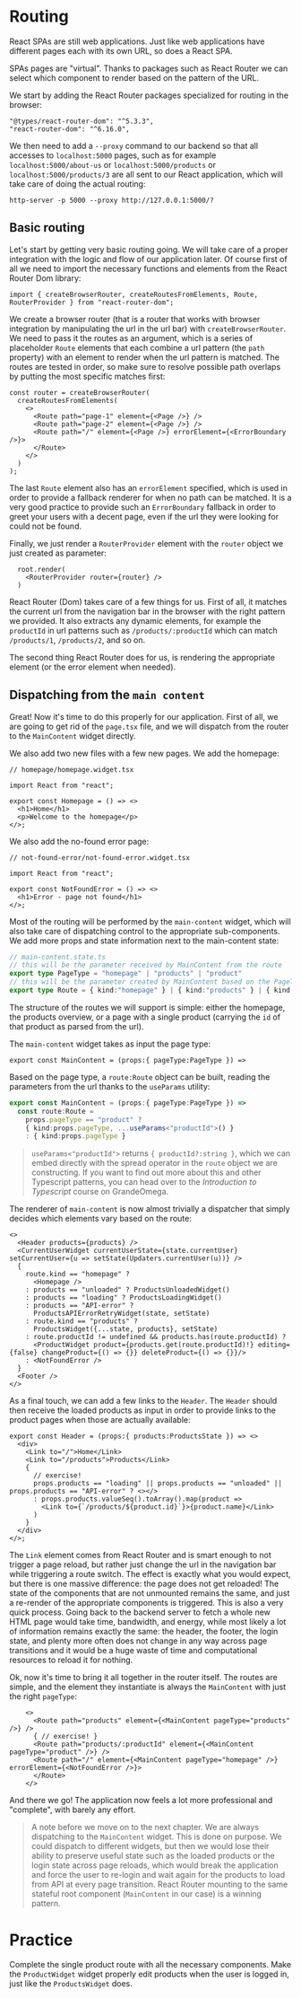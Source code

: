 # Routing
React SPAs are still web applications. Just like web applications have different pages each with its own URL, so does a React SPA.

SPAs pages are "virtual". Thanks to packages such as React Router we can select which component to render based on the pattern of the URL.

We start by adding the React Router packages specialized for routing in the browser:

```
"@types/react-router-dom": "^5.3.3",
"react-router-dom": "^6.16.0",
```

We then need to add a `--proxy` command to our backend so that all accesses to `localhost:5000` pages, such as for example `localhost:5000/about-us` or `localhost:5000/products` or `localhost:5000/products/3` are all sent to our React application, which will take care of doing the actual routing:

```
http-server -p 5000 --proxy http://127.0.0.1:5000/?
```

## Basic routing
Let's start by getting very basic routing going. We will take care of a proper integration with the logic and flow of our application later. Of course first of all we need to import the necessary functions and elements from the React Router Dom library:

```tsx
import { createBrowserRouter, createRoutesFromElements, Route, RouterProvider } from "react-router-dom";
```

We create a browser router (that is a router that works with browser integration by manipulating the url in the url bar) with `createBrowserRouter`. We need to pass it the routes as an argument, which is a series of placeholder `Route` elements that each combine a url pattern (the `path` property) with an element to render when the url pattern is matched. The routes are tested in order, so make sure to resolve possible path overlaps by putting the most specific matches first:

```tsx
const router = createBrowserRouter(
  createRoutesFromElements(
    <>
      <Route path="page-1" element={<Page />} />
      <Route path="page-2" element={<Page />} />
      <Route path="/" element={<Page />} errorElement={<ErrorBoundary />}>
      </Route>
    </>
  )
);
```

The last `Route` element also has an `errorElement` specified, which is used in order to provide a fallback renderer for when no path can be matched. It is a very good practice to provide such an `ErrorBoundary` fallback in order to greet your users with a decent page, even if the url they were looking for could not be found.

Finally, we just render a `RouterProvider` element with the `router` object we just created as parameter:

```tsx
  root.render(
    <RouterProvider router={router} />
  )
```

React Router (Dom) takes care of a few things for us. First of all, it matches the current url from the navigation bar in the browser with the right pattern we provided. It also extracts any dynamic elements, for example the `productId` in url patterns such as `/products/:productId` which can match `/products/1`, `/products/2`, and so on.

The second thing React Router does for us, is rendering the appropriate element (or the error element when needed).

## Dispatching from the `main content`
Great! Now it's time to do this properly for our application. First of all, we are going to get rid of the `page.tsx` file, and we will dispatch from the router to the `MainContent` widget directly.

We also add two new files with a few new pages. We add the homepage:

```tsx
// homepage/homepage.widget.tsx

import React from "react";

export const Homepage = () => <>
  <h1>Home</h1>
  <p>Welcome to the homepage</p>
</>;
```

We also add the no-found error page:

```tsx
// not-found-error/not-found-error.widget.tsx

import React from "react";

export const NotFoundError = () => <>
  <h1>Error - page not found</h1>
</>;
```

Most of the routing will be performed by the `main-content` widget, which will also take care of dispatching control to the appropriate sub-components. We add more props and state information next to the main-content state:

```ts
// main-content.state.ts
// this will be the parameter received by MainContent from the route
export type PageType = "homepage" | "products" | "product" 
// this will be the parameter created by MainContent based on the PageType plus route parsing
export type Route = { kind:"homepage" } | { kind:"products" } | { kind:"product", productId?:string }
```

The structure of the routes we will support is simple: either the homepage, the products overview, or a page with a single product (carrying the `id` of that product as parsed from the url).

The `main-content` widget takes as input the page type:

```tsx
export const MainContent = (props:{ pageType:PageType }) =>
```

Based on the page type, a `route:Route` object can be built, reading the parameters from the url thanks to the `useParams` utility:

```ts
export const MainContent = (props:{ pageType:PageType }) =>
  const route:Route = 
    props.pageType == "product" ? 
    { kind:props.pageType, ...useParams<"productId">() }
    : { kind:props.pageType }
```

> `useParams<"productId">` returns `{ productId?:string }`, which we can embed directly with the spread operator in the `route` object we are constructing. If you want to find out more about this and other Typescript patterns, you can head over to the _Introduction to Typescript_ course on GrandeOmega.

The renderer of `main-content` is now almost trivially a dispatcher that simply decides which elements vary based on the route:

```tsx
<>
  <Header products={products} />
  <CurrentUserWidget currentUserState={state.currentUser} setCurrentUser={u => setState(Updaters.currentUser(u))} />
  {
    route.kind == "homepage" ?
      <Homepage />
    : products == "unloaded" ? ProductsUnloadedWidget()  
    : products == "loading" ? ProductsLoadingWidget()
    : products == "API-error" ? 
      ProductsAPIErrorRetryWidget(state, setState)
    : route.kind == "products" ?
      ProductsWidget({...state, products}, setState)
    : route.productId != undefined && products.has(route.productId) ?
      <ProductWidget product={products.get(route.productId)!} editing={false} changeProduct={() => {}} deleteProduct={() => {}}/>
    : <NotFoundError />
  }
  <Footer />  
</>
```

As a final touch, we can add a few links to the `Header`. The `Header` should then receive the loaded products as input in order to provide links to the product pages when those are actually available:

```tsx
export const Header = (props:{ products:ProductsState }) => <>
  <div>
    <Link to="/">Home</Link>
    <Link to="/products">Products</Link>
    {
      // exercise!
      props.products == "loading" || props.products == "unloaded" || props.products == "API-error" ? <></>
      : props.products.valueSeq().toArray().map(product => 
        <Link to={`/products/${product.id}`}>{product.name}</Link>
      )
    }
  </div>
</>;
```

The `Link` element comes from React Router and is smart enough to not trigger a page reload, but rather just change the url in the navigation bar while triggering a route switch. The effect is exactly what you would expect, but there is one massive difference: the page does not get reloaded! The state of the components that are not unmounted remains the same, and just a re-render of the appropriate components is triggered. This is also a very quick process. Going back to the backend server to fetch a whole new HTML page would take time, bandwidth, and energy, while most likely a lot of information remains exactly the same: the header, the footer, the login state, and plenty more often does not change in any way across page transitions and it would be a huge waste of time and computational resources to reload it for nothing.
 
Ok, now it's time to bring it all together in the router itself. The routes are simple, and the element they instantiate is always the `MainContent` with just the right `pageType`:

```tsx
    <>
      <Route path="products" element={<MainContent pageType="products" />} />
      { // exercise! }
      <Route path="products/:productId" element={<MainContent pageType="product" />} />
      <Route path="/" element={<MainContent pageType="homepage" />} errorElement={<NotFoundError />}>
      </Route>
    </>
```

And there we go! The application now feels a lot more professional and "complete", with barely any effort.

> A note before we move on to the next chapter. We are always dispatching to the `MainContent` widget. This is done on purpose. We could dispatch to different widgets, but then we would lose their ability to preserve useful state such as the loaded products or the login state across page reloads, which would break the application and force the user to re-login and wait again for the products to load from API at every page transition. React Router mounting to the same stateful root component (`MainContent` in our case) is a winning pattern.

# Practice
Complete the single product route with all the necessary components.
Make the `ProductWidget` widget properly edit products when the user is logged in, just like the `ProductsWidget` does.
